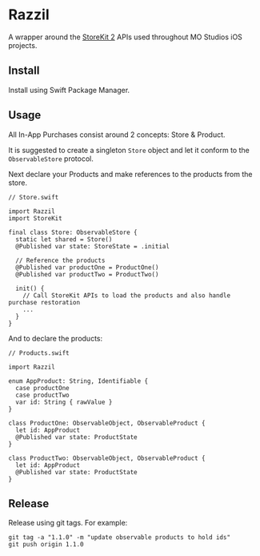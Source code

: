 # Razzil

A wrapper around the [StoreKit 2](https://developer.apple.com/storekit/) APIs used throughout MO Studios iOS projects.

## Install

Install using Swift Package Manager.

## Usage

All In-App Purchases consist around 2 concepts: Store & Product. 

It is suggested to create a singleton `Store` object and let it conform to the `ObservableStore` protocol.

Next declare your Products and make references to the products from the store.

```
// Store.swift

import Razzil
import StoreKit

final class Store: ObservableStore {
  static let shared = Store()
  @Published var state: StoreState = .initial
  
  // Reference the products
  @Published var productOne = ProductOne()
  @Published var productTwo = ProductTwo()
  
  init() {
    // Call StoreKit APIs to load the products and also handle purchase restoration
    ...
  }
}
```

And to declare the products:
```
// Products.swift

import Razzil

enum AppProduct: String, Identifiable {
  case productOne
  case productTwo
  var id: String { rawValue }
}

class ProductOne: ObservableObject, ObservableProduct {
  let id: AppProduct
  @Published var state: ProductState
}

class ProductTwo: ObservableObject, ObservableProduct {
  let id: AppProduct
  @Published var state: ProductState
}
```

## Release

Release using git tags. For example:
```
git tag -a "1.1.0" -m "update observable products to hold ids"
git push origin 1.1.0
```
